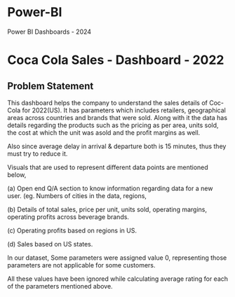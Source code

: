 # Power-BI
Power BI Dashboards - 2024
# Coca Cola Sales - Dashboard - 2022

## Problem Statement

This dashboard helps the company to understand the sales details of Coc-Cola for 2022(US). It has parameters which includes retailers, geographical areas across countries and brands that were sold. Along with it the data has details regarding the products such as the pricing as per area, units sold, the cost at which the unit was asold and the profit margins as well.


Also since average delay in arrival & departure both is 15 minutes, thus they must try to reduce it.


 Visuals that are used to represent different data points are mentioned below,

  (a) Open end Q/A section to know information regarding data for a new user. (eg. Numbers of cities in the data, regions, 

  (b) Details of total sales, price per unit, units sold, operating margins, operating profits across beverage brands.
  
  (c) Operating profits based on regions in US.
  
  (d) Sales based on US states.
  

  
In our dataset, Some parameters were assigned value 0, representing those parameters are not applicable for some customers.

All these values have been ignored while calculating average rating for each of the parameters mentioned above.
